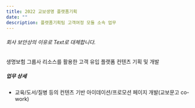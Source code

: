 ```yaml
---
title: 2022 교보생명 플랫폼기획
date: ""
description: 플랫폼기획팀 고객여정 모듈 소속 업무
---
```

###### 회사 보안상의 이유로 Text로 대체합니다. 

생명보험 그룹사 리소스를 활용한 고객 유입 플랫폼 컨텐츠 기획 및 개발


##### 업무 상세 
- 교육/도서/질병 등의 컨텐츠 기반 아이데이션/프로모션 페이지 개발(교보문고 co-work)
